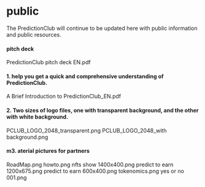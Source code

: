 # public


The PredictionClub will continue to be updated here with public information and public resources.

#### pitch deck
PredictionClub pitch deck EN.pdf

#### 1. help you get a quick and comprehensive understanding of PredictionClub.
A Brief Introduction to PredictionClub_EN.pdf


#### 2. Two sizes of logo files, one with transparent background, and the other with white background.
PCLUB_LOGO_2048_transparent.png
PCLUB_LOGO_2048_with background.png


#### m3. aterial pictures for partners
RoadMap.png
howto.png
nfts show 1400x400.png
predict to earn 1200x675.png
predict to earn 600x400.png
tokenomics.png
yes or no 001.png
